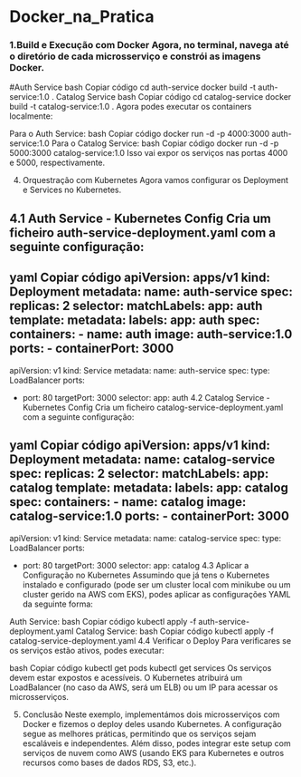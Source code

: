 # Docker_na_Pratica

<h3>1.Build e Execução com Docker
Agora, no terminal, navega até o diretório de cada microsserviço e constrói as imagens Docker.</h3>

#Auth Service
bash
Copiar código
cd auth-service
docker build -t auth-service:1.0 .
Catalog Service
bash
Copiar código
cd catalog-service
docker build -t catalog-service:1.0 .
Agora podes executar os containers localmente:

Para o Auth Service:
bash
Copiar código
docker run -d -p 4000:3000 auth-service:1.0
Para o Catalog Service:
bash
Copiar código
docker run -d -p 5000:3000 catalog-service:1.0
Isso vai expor os serviços nas portas 4000 e 5000, respectivamente.

4. Orquestração com Kubernetes
Agora vamos configurar os Deployment e Services no Kubernetes.

4.1 Auth Service - Kubernetes Config
Cria um ficheiro auth-service-deployment.yaml com a seguinte configuração:
---
yaml
Copiar código
apiVersion: apps/v1
kind: Deployment
metadata:
  name: auth-service
spec:
  replicas: 2
  selector:
    matchLabels:
      app: auth
  template:
    metadata:
      labels:
        app: auth
    spec:
      containers:
      - name: auth
        image: auth-service:1.0
        ports:
        - containerPort: 3000
---
apiVersion: v1
kind: Service
metadata:
  name: auth-service
spec:
  type: LoadBalancer
  ports:
  - port: 80
    targetPort: 3000
  selector:
    app: auth
4.2 Catalog Service - Kubernetes Config
Cria um ficheiro catalog-service-deployment.yaml com a seguinte configuração:

yaml
Copiar código
apiVersion: apps/v1
kind: Deployment
metadata:
  name: catalog-service
spec:
  replicas: 2
  selector:
    matchLabels:
      app: catalog
  template:
    metadata:
      labels:
        app: catalog
    spec:
      containers:
      - name: catalog
        image: catalog-service:1.0
        ports:
        - containerPort: 3000
---
apiVersion: v1
kind: Service
metadata:
  name: catalog-service
spec:
  type: LoadBalancer
  ports:
  - port: 80
    targetPort: 3000
  selector:
    app: catalog
4.3 Aplicar a Configuração no Kubernetes
Assumindo que já tens o Kubernetes instalado e configurado (pode ser um cluster local com minikube ou um cluster gerido na AWS com EKS), podes aplicar as configurações YAML da seguinte forma:

Auth Service:
bash
Copiar código
kubectl apply -f auth-service-deployment.yaml
Catalog Service:
bash
Copiar código
kubectl apply -f catalog-service-deployment.yaml
4.4 Verificar o Deploy
Para verificares se os serviços estão ativos, podes executar:

bash
Copiar código
kubectl get pods
kubectl get services
Os serviços devem estar expostos e acessíveis. O Kubernetes atribuirá um LoadBalancer (no caso da AWS, será um ELB) ou um IP para acessar os microsserviços.

5. Conclusão
Neste exemplo, implementámos dois microsserviços com Docker e fizemos o deploy deles usando Kubernetes. A configuração segue as melhores práticas, permitindo que os serviços sejam escaláveis e independentes. Além disso, podes integrar este setup com serviços de nuvem como AWS (usando EKS para Kubernetes e outros recursos como bases de dados RDS, S3, etc.).
